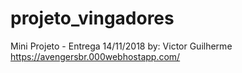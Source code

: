 # projeto_vingadores
Mini Projeto - Entrega 14/11/2018 by: Victor Guilherme
https://avengersbr.000webhostapp.com/
